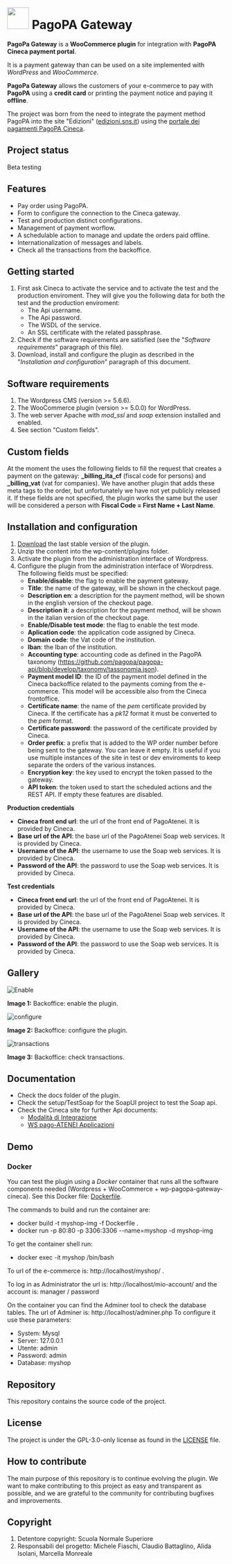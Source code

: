 # <img src="docs/Logo.png" width=50> PagoPA Gateway 
**PagoPa Gateway** is a **WooCommerce plugin** for integration with **PagoPA Cineca payment portal**.

It is a payment gateway than can be used on a site implemented with *WordPress* and *WooCommerce*.

**PagoPa Gateway** allows the customers of your e-commerce to pay with **PagoPA** using a **credit card** or printing the payment notice and paying it **offline**.

The project was born from the need to integrate the payment method PagoPA into the site "Edizioni" ([edizioni.sns.it](https://edizioni.sns.it)) using the [portale dei pagamenti PagoPA Cineca](https://sns.pagoatenei.cineca.it/).


## Project status
Beta testing

## Features
- Pay order using PagoPA.
- Form to configure the connection to the Cineca gateway.
- Test and production distinct configurations.
- Management of payment worflow.
- A schedulable action to manage and update the orders paid offline.
- Internationalization of messages and labels.
- Check all the transactions from the backoffice.

## Getting started
1. First ask Cineca to activate the service and to activate the test and the production enviroment. They will give you the following data for both the test and the production enviroment:
   - The Api username.
   - The Api password.
   - The WSDL of the service.
   - An SSL certificate with the related passphrase.
2. Check if the software requirements are satisfied (see the "*Software requirements*" paragraph of this file).
3. Download, install and configure the plugin as described in the "*Installation and configuration*" paragraph of this document.

## Software requirements
1. The Wordpress CMS (version >= 5.6.6).
2. The WooCommerce plugin (version >= 5.0.0) for WordPress.
3. The web server Apache with *mod_ssl* and *soap* extension installed and enabled.
4. See section "Custom fields".

## Custom fields
At the moment the uses the following fields to fill the request that creates a payment on the gateway: **_billing_ita_cf** (fiscal code for persons) and **_billing_vat** (vat for companies).
We have another plugin that adds these meta tags to the order, but unfortunately we have not yet publicly released it.
If these fields are not specified, the plugin works the same but the user will be considered a person with **Fiscal Code = First Name + Last Name**.

## Installation and configuration
1. [Download](https://github.com/ScuolaNormaleSuperiore/wp-pagopa-gateway-cineca/archive/refs/heads/main.zip) the last stable version of the plugin.
2. Unzip the content into the wp-content/plugins folder.
3. Activate the plugin from the administration interface of Wordpress. 
4. Configure the plugin from the administration interface of Worpdress. The following fields must be specified:
   - **Enable/disable**: the flag to enable the payment gateway.
   - **Title**: the name of the gateway, will be shown in the checkout page.
   - **Description en**: a description for the payment method, will be shown in the english version of the checkout page.
   - **Description it**: a description for the payment method, will be shown in the italian version of the checkout page.
   - **Enable/Disable test mode**: the flag to enable the test mode.
   - **Aplication code**: the application code assigned by Cineca.
   - **Domain code**: the Vat code of the institution.
   - **Iban**: the Iban of the institution.
   - **Accounting type**: accounting code as defined in the PagoPA taxonomy (https://github.com/pagopa/pagopa-api/blob/develop/taxonomy/tassonomia.json).
   - **Payment model ID**: the ID of the payment model defined in the Cineca backoffice related to the payments coming from the e-commerce. This model will be accessible also from the Cineca frontoffice.
   - **Certificate name**: the name of the *pem* certificate provided by Cineca. If the certificate has a *pk12* format it must be converted to the *pem* format.
   - **Certificate password**: the password of the certificate provided by Cineca.
   - **Order prefix**: a prefix that is added to the WP order number before being sent to the gateway. You can leave it empty. It is useful if you use multiple instances of the site in test or dev enviroments to keep separate the orders of the various instances.
   - **Encryption key**: the key used to encrypt the token passed to the gateway.
   - **API token**: the token used to start the scheduled actions and the REST API. If empty these features are disabled.
  
  **Production credentials**
   - **Cineca front end url**: the url of the front end of PagoAtenei. It is provided by Cineca.
   - **Base url of the API**: the base url of the PagoAtenei Soap web services. It is provided by Cineca.
   - **Username of the API**: the username to use the Soap web services. It is provided by Cineca.
   - **Password of the API**: the password to use the Soap web services. It is provided by Cineca.
 
  **Test credentials**
   - **Cineca front end url**: the url of the front end of PagoAtenei. It is provided by Cineca.
   - **Base url of the API**: the base url of the PagoAtenei Soap web services. It is provided by Cineca.
   - **Username of the API**: the username to use the Soap web services. It is provided by Cineca.
   - **Password of the API**: the password to use the Soap web services. It is provided by Cineca. 


## Gallery
![Enable](docs/screenshots/EnablePlugin_1.png)

**Image 1:** Backoffice: enable the plugin.


![configure](docs/screenshots/ConfigurePlugin_1.png) 

**Image 2:** Backoffice: configure the plugin.

![transactions](docs/screenshots/Transactions.png)

**Image 3:** Backoffice: check transactions.


## Documentation
- Check the docs folder of the plugin.
- Check the setup/TestSoap for the SoapUI project to test the Soap api.
- Check the Cineca site for further Api documents:
	- [Modalità di Integrazione](https://wiki.u-gov.it/confluence/pages/releaseview.action?pageId=329846832)
	- [WS pago-ATENEI Applicazioni](https://wiki.u-gov.it/confluence/display/public/UGOVINT/WS+pago-ATENEI+Applicazioni)

## Demo
### Docker
You can test the plugin using a *Docker* container that runs all the software components needed (Wordpress + WooCommerce + wp-pagopa-gateway-cineca). See this Docker file: [Dockerfile](https://github.com/ScuolaNormaleSuperiore/wp-pagopa-gateway-cineca/blob/main/setup/Docker/Dockerfile).

The commands to build and run the container are:
- docker build -t myshop-img -f Dockerfile .
- docker run -p 80:80 -p 3306:3306 --name=myshop -d myshop-img
 
To get the container shell run:
- docker exec -it myshop /bin/bash
  
To url of the e-commerce is: http://localhost/myshop/ .

To log in as Administrator the url is: http://localhost/mio-account/ and the account is: manager / password

On the container you can find the Adminer tool to check the database tables.
The url of Adminer is: http://localhost/adminer.php
To configure it use these parameters:
- System: Mysql
- Server: 127.0.0.1
- Utente: admin
- Password: admin
- Database: myshop



## Repository
This repository contains the source code of the project.
## License
The project is under the GPL-3.0-only license as found in the [LICENSE](https://github.com/ScuolaNormaleSuperiore/wp-pagopa-gateway-cineca/blob/main/LICENSE) file.

## How to contribute
The main purpose of this repository is to continue evolving the plugin. We want to make contributing to this project as easy and transparent as possible, and we are grateful to the community for contributing bugfixes and improvements.
## Copyright
1. Detentore copyright: Scuola Normale Superiore
2. Responsabili del progetto: Michele Fiaschi, Claudio Battaglino, Alida Isolani, Marcella Monreale
